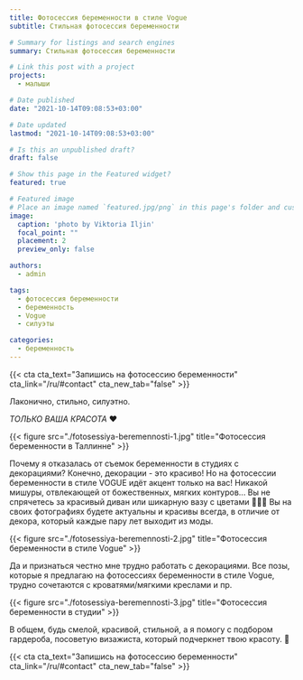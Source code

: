 ```yaml
---
title: Фотосессия беременности в стиле Vogue
subtitle: Стильная фотосессия беременности

# Summary for listings and search engines
summary: Стильная фотосессия беременности

# Link this post with a project
projects: 
  - малыши

# Date published
date: "2021-10-14T09:08:53+03:00"

# Date updated
lastmod: "2021-10-14T09:08:53+03:00"

# Is this an unpublished draft?
draft: false

# Show this page in the Featured widget?
featured: true

# Featured image
# Place an image named `featured.jpg/png` in this page's folder and customize its options here.
image:
  caption: 'photo by Viktoria Iljin'
  focal_point: ""
  placement: 2
  preview_only: false

authors:
  - admin

tags:
  - фотосессия беременности
  - беременность
  - Vogue
  - силуэты

categories:
  - беременность
---
```

{{< cta cta_text="Запишись на фотосессию беременности" cta_link="/ru/#contact" cta_new_tab="false" >}}

Лаконично, стильно, силуэтно. 

_ТОЛЬКО ВАША КРАСОТА_ ❤️

{{< figure src="./fotosessiya-beremennosti-1.jpg" title="Фотосессия беременности в Таллинне" >}}

Почему я отказалась от съемок беременности в студиях с декорациями? 
Конечно, декорации - это красиво! Но на фотосессии беременности в стиле VOGUE идёт акцент только на вас! Никакой мишуры, отвлекающей от божественных, мягких контуров... Вы не спрячетесь за красивый диван или шикарную вазу с цветами 🤷🏼‍♀️ Вы на своих фотографиях будете актуальны и красивы всегда, в отличие от декора, который каждые пару лет выходит из моды. 

{{< figure src="./fotosessiya-beremennosti-2.jpg" title="Фотосессия беременности в стиле Vogue" >}}

Да и признаться честно мне трудно работать с декорациями. Все позы, которые я предлагаю на фотосессиях беременности в стиле Vogue, трудно сочетаются с кроватями/мягкими креслами и пр.

{{< figure src="./fotosessiya-beremennosti-3.jpg" title="Фотосессия беременности в студии" >}}

В общем, будь смелой, красивой, стильной, а я помогу с подбором гардероба, посоветую визажиста, который подчеркнет твою красоту. 🥰 

{{< cta cta_text="Запишись на фотосессию беременности" cta_link="/ru/#contact" cta_new_tab="false" >}}